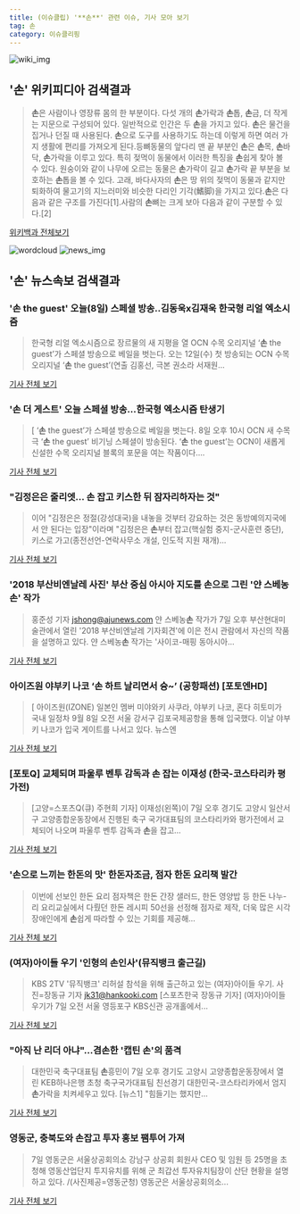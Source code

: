 ```yaml
---
title: (이슈클립) '**손**' 관련 이슈, 기사 모아 보기
tag: 손
category: 이슈클리핑
---
```

![wiki_img](https://user-images.githubusercontent.com/42597476/44503234-41136a80-a6d0-11e8-9071-6fc6418eafe4.png)
## **'**손**'** 위키피디아 검색결과
>**손**은 사람이나 영장류 몸의 한 부분이다. 다섯 개의 **손**가락과 **손**톱, **손**금, 더 작게는 지문으로 구성되어 있다. 일반적으로 인간은 두 **손**을 가지고 있다. **손**은 물건을 집거나 던질 때 사용된다. **손**으로 도구를 사용하기도 하는데 이렇게 하면 여러 가지 생활에 편리를 가져오게 된다.등뼈동물의 앞다리 맨 끝 부분인 **손**은 **손**목, **손**바닥, **손**가락을 이루고 있다. 특히 젖먹이 동물에서 이러한 특징을 **손**쉽게 찾아 볼 수 있다. 원숭이와 같이 나무에 오르는 동물은 **손**가락이 길고 **손**가락 끝 부분을 보호하는 **손**톱을 볼 수 있다. 고래, 바다사자의 **손**은 땅 위의 젖먹이 동물과 같지만 퇴화하여 물고기의 지느러미와 비슷한 다리인 기각(鰭脚)을 가지고 있다.**손**은 다음과 같은 구조를 가진다[1].사람의 **손**뼈는 크게 보아 다음과 같이 구분할 수 있다.[2]

<a href="https://ko.wikipedia.org/wiki/손" target="_blank">위키백과 전체보기</a>

![wordcloud](https://s3.ap-northeast-2.amazonaws.com/lyrics101-wordcloud/2018-09-08-1536375010.png)
![news_img](https://user-images.githubusercontent.com/42597476/44507050-1206f400-a6e4-11e8-8d98-7ffbfebb353f.png)
## **'**손**'** 뉴스속보 검색결과
### '**손** the guest' 오늘(8일) 스페셜 방송..김동욱x김재욱 한국형 리얼 엑소시즘

>한국형 리얼 엑소시즘으로 장르물의 새 지평을 열 OCN 수목 오리지널 ‘**손** the guest’가 스페셜 방송으로 베일을 벗는다. 오는 12일(수) 첫 방송되는 OCN 수목 오리지널 ‘**손** the guest’(연출 김홍선, 극본 권소라 서재원...

<a href="http://www.osen.co.kr/article/G1110984920" target="_blank">기사 전체 보기</a>

### '**손** 더 게스트' 오늘 스페셜 방송…한국형 엑소시즘 탄생기

>[ ‘**손** the guest’가 스페셜 방송으로 베일을 벗는다. 8일 오후 10시 OCN 새 수목극 ‘**손** the guest’ 비기닝 스페셜이 방송된다. ‘**손** the guest’는 OCN이 새롭게 신설한 수목 오리지널 블록의 포문을 여는 작품이다....

<a href="http://isplus.live.joins.com/news/article/aid.asp?aid=22545228" target="_blank">기사 전체 보기</a>

### "김정은은 줄리엣… **손** 잡고 키스한 뒤 잠자리하자는 것"

>이어 "김정은은 정절(강성대국)을 내놓을 것부터 강요하는 것은 동방예의지국에서 안 된다는 입장"이라며 "김정은은 **손**부터 잡고(핵실험 중지-군사훈련 중단), 키스로 가고(종전선언-연락사무소 개설, 인도적 지원 재개)...

<a href="http://news.chosun.com/site/data/html_dir/2018/09/08/2018090800220.html?utm_source=naver&utm_medium=original&utm_campaign=news" target="_blank">기사 전체 보기</a>

### '2018 부산비엔날레 사진' 부산 중심 아시아 지도를 **손**으로 그린 '얀 스베농**손**' 작가

>홍준성 기자 jshong@ajunews.com   얀 스베농**손** 작가가 7일 오후 부산현대미술관에서 열린 '2018 부산비엔날레 기자회견'에 이은 전시 관람에서 자신의 작품을 설명하고 있다. 얀 스베농**손** 작가는 '사이코-매핑 동아시아...

<a href="http://www.ajunews.com/view/20180908101855651" target="_blank">기사 전체 보기</a>

### 아이즈원 야부키 나코 ‘**손** 하트 날리면서 슝~’ (공항패션) [포토엔HD]

>[ 아이즈원(IZONE) 일본인 멤버 미야와키 사쿠라, 야부키 나코, 혼다 히토미가 국내 일정차 9월 8일 오전 서울 강서구 김포국제공항을 통해 입국했다. 이날 야부키 나코가 입국 게이트를 나서고 있다. 뉴스엔

<a href="http://www.newsen.com/news_view.php?uid=201809081132225510" target="_blank">기사 전체 보기</a>

### [포토Q] 교체되며 파울루 벤투 감독과 **손** 잡는 이재성 (한국-코스타리카 평가전)

>[고양=스포츠Q(큐) 주현희 기자]  이재성(왼쪽)이 7일 오후 경기도 고양시 일산서구 고양종합운동장에서 진행된 축구 국가대표팀의 코스타리카와 평가전에서 교체되어 나오며 파울루 벤투 감독과 **손**을 잡고...

<a href="http://www.sportsq.co.kr/news/articleView.html?idxno=301983" target="_blank">기사 전체 보기</a>

### '**손**으로 느끼는 한돈의 맛' 한돈자조금, 점자 한돈 요리책 발간

>이번에 선보인 한돈 요리 점자책은 한돈 간장 샐러드, 한돈 영양밥 등 한돈 나누-리 요리교실에서 다뤘던 한돈 레시피 50선을 선정해 점자로 제작, 더욱 많은 시각장애인에게 **손**쉽게 따라할 수 있는 기회를 제공해...

<a href="http://www.sportsseoul.com/news/read/678394" target="_blank">기사 전체 보기</a>

### (여자)아이들 우기 '인형의 **손**인사'(뮤직뱅크 출근길)

>KBS 2TV '뮤직뱅크' 리허설 참석을 위해 출근하고 있는 (여자)아이들 우기. 사진=장동규 기자 jk31@hankooki.com [스포츠한국 장동규 기자] (여자)아이들 우기가 7일 오전 서울 영등포구 KBS신관 공개홀에서...

<a href="http://sports.hankooki.com/lpage/entv/201809/sp20180908110010136730.htm" target="_blank">기사 전체 보기</a>

### "아직 난 리더 아냐"...겸**손**한 '캡틴 **손**'의 품격

>대한민국 축구대표팀 **손**흥민이 7일 오후 경기도 고양시 고양종합운동장에서 열린 KEB하나은행 초청 축구국가대표팀 친선경기 대한민국-코스타리카에서 엄지**손**가락을 치켜세우고 있다. [뉴스1] "힘들기는 했지만...

<a href="http://news.joins.com/article/olink/22545050" target="_blank">기사 전체 보기</a>

### 영동군, 충북도와 **손**잡고 투자 홍보 팸투어 가져

>7일 영동군은 서울상공회의소 강남구 상공회 회원사 CEO 및 임원 등 25명을 초청해 영동산업단지 투지유치를 위해 군 최갑선 투자유치팀장이 산단 현황을 설명하고 있다. /(사진제공=영동군청) 영동군은 서울상공회의소...

<a href="http://www.anewsa.com/detail.php?number=1369314&thread=09r02" target="_blank">기사 전체 보기</a>


